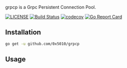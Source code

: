 grpcp is a Grpc Persistent Connection Pool.

[![LICENSE](https://img.shields.io/badge/license-MIT-orange.svg)](LICENSE)
[![Build Status](https://travis-ci.org/0x5010/grpcp.png?branch=master)](https://travis-ci.org/0x5010/grpcp)
[![codecov](https://codecov.io/gh/0x5010/grpcp/branch/master/graph/badge.svg)](https://codecov.io/gh/0x5010/grpcp/)
[![Go Report Card](https://goreportcard.com/badge/github.com/0x5010/grpcp)](https://goreportcard.com/report/github.com/0x5010/grpcp)

Installation
-----------

```bash
go get -u github.com/0x5010/grpcp
```

Usage
-----------
